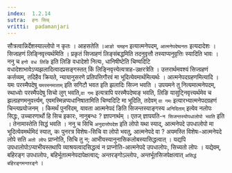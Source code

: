 ```yaml
---
index:  1.2.14
sutra:  हनः सिच्
vritti:  padamanjari
---
```


सौत्रत्वान्निर्देशस्याल्लोपो न कृतः । आहसतेति ।`आङो यमहन` इत्यात्मनेपदम्, `आत्मनेपदेष्वनतः` इत्यदादेशः । सिज्ग्रहणं लिङ्निवृत्त्यर्थमिति । प्रकृतं सिज्ग्रहणं लिङ्संबद्धमिति तदनुवृत्तौ तस्याप्यनुवृत्तिः स्यादिति भावः ।
ननु च `हनो वध लिङि` इति लिङि वधादेशो नित्यः, धानिषीष्टेति चिण्वदिटि वधादेशाभावेऽप्यझलादित्वादप्रसङ्गस्तत् किं लिङ्निवृत्त्येत्यत्राह-उक्षरत्रेति । उत्तरार्थमवश्यं सिज्ग्रहणं कर्त्तव्यम्, तदिहैव क्रियते, न्यायानुसरणे प्रतिपत्तिगौरवं मा भूदित्येवमार्थमित्यर्थः ।
आत्मनेपदग्रहणमित्यादि । यमः परस्मैपदेषु `यमरमनमाताम्` इति सगिटौ भवत इति झलादिः सिज्न भवति । उपयमने तु नित्यमात्मनेपदम्, स्थाध्वोः परस्मैपदेषु सिचो लुग् भवति,`वा गमः` इत्यत्रापि परस्मैपदेष्वङ् भवति, लिङि यासुट्निवृत्त्यर्थमेव च झल्ग्रहणमनुवर्त्त्यम्, एवमस्मिन्नप्यधानिषातामिति चिण्वदिटि मा भूदिति, तदेवम् `वा गमः` इत्यारभ्यात्मनेपदग्रहणं चिन्त्यप्रयोजनम् । किमर्थं पुनरिदम्, यावता आत्मनेपदं ङिति सिजन्तस्याङ्गस्य `अनिदिताम्` इत्येव नलोपः सिद्धः, उच्चारणार्थो हि सिच इकारः, नानुबन्धः ? ज्ञापनार्थम् । एतज् ज्ञापयति-`न सिजन्तस्योपधालोपो भवति` इति । तेनामास्तेति सिद्धं भवति । ननु च सिचि `अनुदात्तोपदेश` इति लोपो यथा स्याद्, आत्मनेपदे उपधालोपो मा भूदित्येवमर्थमिदं स्यात्, कः पुनरत्र विशेषः-सिचि वा लोपो भवतु, आत्मनेपदे वा ? अयमस्ति विशेषः-आत्मनेपदे लोपे सति `अतो लोपः` प्राप्नोति, सिचि तु न; आभीयस्यानुनासिकलोबस्यासिद्धत्वात् । यद्यपि उपधालोपोऽप्याभीयस्तथापि व्याश्रयत्वादसिद्धत्वं न प्राप्नोति-आत्मनेपदे उपधालोपः, सिच्यतो लोपः । यद्येवम्, बहिरङ्ग उपधालोपः, बहिर्भूतात्मनेपदापेक्षत्वाद्; अन्तरङ्गोऽल्लोपः, अन्तर्भूतसिजपेक्षत्वात् `असिद्धं बहिरङ्गमन्तरङ्गे` ।
